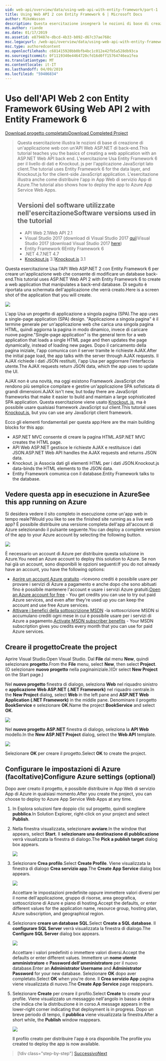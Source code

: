 ```yaml
---
uid: web-api/overview/data/using-web-api-with-entity-framework/part-1
title: Using Web API 2 con Entity Framework 6 | Microsoft Docs
author: MikeWasson
description: Questa esercitazione insegnerà le nozioni di base di creazione di un'applicazione web con un'API Web ASP.NET di back-end. L'esercitazione Usa Entity Framework 6 per il layout dei dati...
ms.author: riande
ms.date: 01/17/2019
ms.assetid: e879487e-dbcd-4b33-b092-d67c37ae768c
msc.legacyurl: /web-api/overview/data/using-web-api-with-entity-framework/part-1
msc.type: authoredcontent
ms.openlocfilehash: c681415920bb0bfb4bc1c012e42fb5a528db93ca
ms.sourcegitcommit: 0f1119340e4464720cfd16d0ff15764746ea1fea
ms.translationtype: MT
ms.contentlocale: it-IT
ms.lasthandoff: 04/09/2019
ms.locfileid: "59406834"
---
```

# <a name="using-web-api-2-with-entity-framework-6"></a><span data-ttu-id="1c01e-104">Uso dell'API Web 2 con Entity Framework 6</span><span class="sxs-lookup"><span data-stu-id="1c01e-104">Using Web API 2 with Entity Framework 6</span></span>


[<span data-ttu-id="1c01e-105">Download progetto completato</span><span class="sxs-lookup"><span data-stu-id="1c01e-105">Download Completed Project</span></span>](https://github.com/MikeWasson/BookService)

> <span data-ttu-id="1c01e-106">Questa esercitazione illustra le nozioni di base di creazione di un'applicazione web con un'API Web ASP.NET di back-end.</span><span class="sxs-lookup"><span data-stu-id="1c01e-106">This tutorial teaches you the basics of creating a web application with an ASP.NET Web API back end.</span></span> <span data-ttu-id="1c01e-107">L'esercitazione Usa Entity Framework 6 per il livello di dati e Knockout. js per l'applicazione JavaScript lato client.</span><span class="sxs-lookup"><span data-stu-id="1c01e-107">The tutorial uses Entity Framework 6 for the data layer, and Knockout.js for the client-side JavaScript application.</span></span> <span data-ttu-id="1c01e-108">L'esercitazione illustra anche come distribuire l'app in App Web di servizio App di Azure.</span><span class="sxs-lookup"><span data-stu-id="1c01e-108">The tutorial also shows how to deploy the app to Azure App Service Web Apps.</span></span>
>
> ## <a name="software-versions-used-in-the-tutorial"></a><span data-ttu-id="1c01e-109">Versioni del software utilizzate nell'esercitazione</span><span class="sxs-lookup"><span data-stu-id="1c01e-109">Software versions used in the tutorial</span></span>
>
> - <span data-ttu-id="1c01e-110">API Web 2.1</span><span class="sxs-lookup"><span data-stu-id="1c01e-110">Web API 2.1</span></span>
> - <span data-ttu-id="1c01e-111">Visual Studio 2017 (download di Visual Studio 2017 [qui](https://visualstudio.microsoft.com/downloads/?utm_medium=microsoft&utm_source=docs.microsoft.com&utm_campaign=button+cta&utm_content=download+vs2017))</span><span class="sxs-lookup"><span data-stu-id="1c01e-111">Visual Studio 2017 (download Visual Studio 2017 [here](https://visualstudio.microsoft.com/downloads/?utm_medium=microsoft&utm_source=docs.microsoft.com&utm_campaign=button+cta&utm_content=download+vs2017))</span></span>
> - <span data-ttu-id="1c01e-112">Entity Framework 6</span><span class="sxs-lookup"><span data-stu-id="1c01e-112">Entity Framework 6</span></span>
> - <span data-ttu-id="1c01e-113">.NET 4.7</span><span class="sxs-lookup"><span data-stu-id="1c01e-113">.NET 4.7</span></span>
> - <span data-ttu-id="1c01e-114">[Knockout.js](http://knockoutjs.com/) 3.1</span><span class="sxs-lookup"><span data-stu-id="1c01e-114">[Knockout.js](http://knockoutjs.com/) 3.1</span></span>

<span data-ttu-id="1c01e-115">Questa esercitazione Usa l'API Web ASP.NET 2 con Entity Framework 6 per creare un'applicazione web che consente di modificare un database back-end.</span><span class="sxs-lookup"><span data-stu-id="1c01e-115">This tutorial uses ASP.NET Web API 2 with Entity Framework 6 to create a web application that manipulates a back-end database.</span></span> <span data-ttu-id="1c01e-116">Di seguito è riportata una schermata dell'applicazione che verrà creato.</span><span class="sxs-lookup"><span data-stu-id="1c01e-116">Here is a screen shot of the application that you will create.</span></span>

[![](part-1/_static/image2.png)](part-1/_static/image1.png)

<span data-ttu-id="1c01e-117">L'app Usa un progetto di applicazione a singola pagina (SPA).</span><span class="sxs-lookup"><span data-stu-id="1c01e-117">The app uses a single-page application (SPA) design.</span></span> <span data-ttu-id="1c01e-118">"Applicazione a singola pagina" è il termine generale per un'applicazione web che carica una singola pagina HTML, quindi aggiorna la pagina in modo dinamico, invece di caricare nuove pagine.</span><span class="sxs-lookup"><span data-stu-id="1c01e-118">"Single-page application" is the general term for a web application that loads a single HTML page and then updates the page dynamically, instead of loading new pages.</span></span> <span data-ttu-id="1c01e-119">Dopo il caricamento della pagina iniziale, l'app comunica con il server tramite le richieste AJAX.</span><span class="sxs-lookup"><span data-stu-id="1c01e-119">After the initial page load, the app talks with the server through AJAX requests.</span></span> <span data-ttu-id="1c01e-120">Il AJAX richiede i dati JSON restituiti, l'app Usa per aggiornare l'interfaccia utente.</span><span class="sxs-lookup"><span data-stu-id="1c01e-120">The AJAX requests return JSON data, which the app uses to update the UI.</span></span>

<span data-ttu-id="1c01e-121">AJAX non è una novità, ma oggi esistono Framework JavaScript che rendono più semplice compilare e gestire un'applicazione SPA sofisticata di grandi dimensioni.</span><span class="sxs-lookup"><span data-stu-id="1c01e-121">AJAX isn't new, but today there are JavaScript frameworks that make it easier to build and maintain a large sophisticated SPA application.</span></span> <span data-ttu-id="1c01e-122">Questa esercitazione viene usato [Knockout. js](http://knockoutjs.com/), ma è possibile usare qualsiasi framework JavaScript sul client.</span><span class="sxs-lookup"><span data-stu-id="1c01e-122">This tutorial uses [Knockout.js](http://knockoutjs.com/), but you can use any JavaScript client framework.</span></span>

<span data-ttu-id="1c01e-123">Ecco gli elementi fondamentali per questa app:</span><span class="sxs-lookup"><span data-stu-id="1c01e-123">Here are the main building blocks for this app:</span></span>

- <span data-ttu-id="1c01e-124">ASP.NET MVC consente di creare la pagina HTML.</span><span class="sxs-lookup"><span data-stu-id="1c01e-124">ASP.NET MVC creates the HTML page.</span></span>
- <span data-ttu-id="1c01e-125">API Web ASP.NET gestisce le richieste AJAX e restituisce i dati JSON.</span><span class="sxs-lookup"><span data-stu-id="1c01e-125">ASP.NET Web API handles the AJAX requests and returns JSON data.</span></span>
- <span data-ttu-id="1c01e-126">Knockout. js Associa dati gli elementi HTML per i dati JSON.</span><span class="sxs-lookup"><span data-stu-id="1c01e-126">Knockout.js data-binds the HTML elements to the JSON data.</span></span>
- <span data-ttu-id="1c01e-127">Entity Framework comunica con il database.</span><span class="sxs-lookup"><span data-stu-id="1c01e-127">Entity Framework talks to the database.</span></span>

## <a name="see-this-app-running-on-azure"></a><span data-ttu-id="1c01e-128">Vedere questa app in esecuzione in Azure</span><span class="sxs-lookup"><span data-stu-id="1c01e-128">See this app running on Azure</span></span>

<span data-ttu-id="1c01e-129">Si desidera vedere il sito completo in esecuzione come un'app web in tempo reale?</span><span class="sxs-lookup"><span data-stu-id="1c01e-129">Would you like to see the finished site running as a live web app?</span></span> <span data-ttu-id="1c01e-130">È possibile distribuire una versione completa dell'app all'account di Azure selezionando il pulsante seguente.</span><span class="sxs-lookup"><span data-stu-id="1c01e-130">You can deploy a complete version of the app to your Azure account by selecting the following button.</span></span>

[![](http://azuredeploy.net/deploybutton.png)](https://azuredeploy.net/?WT.mc_id=deploy_azure_aspnet&repository=https://github.com/tfitzmac/BookService)

<span data-ttu-id="1c01e-131">È necessario un account di Azure per distribuire questa soluzione in Azure.</span><span class="sxs-lookup"><span data-stu-id="1c01e-131">You need an Azure account to deploy this solution to Azure.</span></span> <span data-ttu-id="1c01e-132">Se non hai già un account, sono disponibili le opzioni seguenti:</span><span class="sxs-lookup"><span data-stu-id="1c01e-132">If you do not already have an account, you have the following options:</span></span>

- <span data-ttu-id="1c01e-133">[Aprire un account Azure gratuito](https://azure.microsoft.com/pricing/free-trial/?WT.mc_id=A443DD604) -ricevono crediti è possibile usare per provare i servizi di Azure a pagamento e anche dopo che sono abituati fino è possibile mantenere l'account e usare i servizi Azure gratuiti.</span><span class="sxs-lookup"><span data-stu-id="1c01e-133">[Open an Azure account for free](https://azure.microsoft.com/pricing/free-trial/?WT.mc_id=A443DD604) - You get credits you can use to try out paid Azure services, and even after they're used up you can keep the account and use free Azure services.</span></span>
- <span data-ttu-id="1c01e-134">[Attivare i benefici della sottoscrizione MSDN](https://azure.microsoft.com/pricing/member-offers/msdn-benefits-details/?WT.mc_id=A443DD604) -la sottoscrizione MSDN si accumulano crediti ogni mese in cui è possibile usare per i servizi di Azure a pagamento.</span><span class="sxs-lookup"><span data-stu-id="1c01e-134">[Activate MSDN subscriber benefits](https://azure.microsoft.com/pricing/member-offers/msdn-benefits-details/?WT.mc_id=A443DD604) - Your MSDN subscription gives you credits every month that you can use for paid Azure services.</span></span>

## <a name="create-the-project"></a><span data-ttu-id="1c01e-135">Creare il progetto</span><span class="sxs-lookup"><span data-stu-id="1c01e-135">Create the project</span></span>

<span data-ttu-id="1c01e-136">Aprire Visual Studio.</span><span class="sxs-lookup"><span data-stu-id="1c01e-136">Open Visual Studio.</span></span> <span data-ttu-id="1c01e-137">Dal **File** dal menu **New**, quindi selezionare **progetto**.</span><span class="sxs-lookup"><span data-stu-id="1c01e-137">From the **File** menu, select **New**, then select **Project**.</span></span> <span data-ttu-id="1c01e-138">(O selezionare **nuovo progetto** nella paginainiziale.)</span><span class="sxs-lookup"><span data-stu-id="1c01e-138">(Or select **New Project** on the Start page.)</span></span>

<span data-ttu-id="1c01e-139">Nel **nuovo progetto** finestra di dialogo, seleziona **Web** nel riquadro sinistro e **applicazione Web ASP.NET (.NET Framework)** nel riquadro centrale.</span><span class="sxs-lookup"><span data-stu-id="1c01e-139">In the **New Project** dialog, select **Web** in the left pane and **ASP.NET Web Application (.NET Framework)** in the middle pane.</span></span> <span data-ttu-id="1c01e-140">Denominare il progetto **BookService** e selezionare **OK**.</span><span class="sxs-lookup"><span data-stu-id="1c01e-140">Name the project **BookService** and select **OK**.</span></span>

[![](part-1/_static/image11.png)](part-1/_static/image11.png)

<span data-ttu-id="1c01e-141">Nel **nuovo progetto ASP.NET** finestra di dialogo, seleziona la **API Web** modello.</span><span class="sxs-lookup"><span data-stu-id="1c01e-141">In the **New ASP.NET Project** dialog, select the **Web API** template.</span></span>

[![](part-1/_static/image12.png)](part-1/_static/image12.png)


<span data-ttu-id="1c01e-142">Selezionare **OK** per creare il progetto.</span><span class="sxs-lookup"><span data-stu-id="1c01e-142">Select **OK** to create the project.</span></span>

## <a name="configure-azure-settings-optional"></a><span data-ttu-id="1c01e-143">Configurare le impostazioni di Azure (facoltative)</span><span class="sxs-lookup"><span data-stu-id="1c01e-143">Configure Azure settings (optional)</span></span>

<span data-ttu-id="1c01e-144">Dopo aver creato il progetto, è possibile distribuire in App Web di servizio App di Azure in qualsiasi momento.</span><span class="sxs-lookup"><span data-stu-id="1c01e-144">After you create the project, you can choose to deploy to Azure App Service Web Apps at any time.</span></span> 

1. <span data-ttu-id="1c01e-145">In Esplora soluzioni fare doppio clic sul progetto, quindi scegliere **pubblica**.</span><span class="sxs-lookup"><span data-stu-id="1c01e-145">In Solution Explorer, right-click on your project and select **Publish**.</span></span>

2. <span data-ttu-id="1c01e-146">Nella finestra visualizzata, selezionare **avviare**.</span><span class="sxs-lookup"><span data-stu-id="1c01e-146">In the window that appears, select **Start**.</span></span> <span data-ttu-id="1c01e-147">Il **selezionare una destinazione di pubblicazione** verrà visualizzata la finestra di dialogo.</span><span class="sxs-lookup"><span data-stu-id="1c01e-147">The **Pick a publish target** dialog box appears.</span></span>

   [![](part-1/_static/image14.png)](part-1/_static/image14.png)

3. <span data-ttu-id="1c01e-148">Selezionare **Crea profilo**.</span><span class="sxs-lookup"><span data-stu-id="1c01e-148">Select **Create Profile**.</span></span> <span data-ttu-id="1c01e-149">Viene visualizzata la finestra di dialogo **Crea servizio app**.</span><span class="sxs-lookup"><span data-stu-id="1c01e-149">The **Create App Service** dialog box appears.</span></span>

   [![](part-1/_static/image15.png)](part-1/_static/image15.png)

   <span data-ttu-id="1c01e-150">Accettare le impostazioni predefinite oppure immettere valori diversi per il nome dell'applicazione, gruppo di risorse, area geografica, sottoscrizione di Azure e piano di hosting.</span><span class="sxs-lookup"><span data-stu-id="1c01e-150">Accept the defaults, or enter different values for the application name, resource group, hosting plan, Azure subscription, and geographical region.</span></span> 

4. <span data-ttu-id="1c01e-151">Selezionare **creare un database SQL**.</span><span class="sxs-lookup"><span data-stu-id="1c01e-151">Select **Create a SQL database**.</span></span> <span data-ttu-id="1c01e-152">Il **configurare SQL Server** verrà visualizzata la finestra di dialogo.</span><span class="sxs-lookup"><span data-stu-id="1c01e-152">The **Configure SQL Server** dialog box appears.</span></span> 

   [![](part-1/_static/image16.png)](part-1/_static/image16.png)

   <span data-ttu-id="1c01e-153">Accettare i valori predefiniti o immettere valori diversi.</span><span class="sxs-lookup"><span data-stu-id="1c01e-153">Accept the defaults or enter different values.</span></span> <span data-ttu-id="1c01e-154">Immettere un **nome utente amministratore** e **Password dell'amministratore** per il nuovo database.</span><span class="sxs-lookup"><span data-stu-id="1c01e-154">Enter an **Administrator Username** and **Administrator Password** for your new database.</span></span> <span data-ttu-id="1c01e-155">Selezionare **OK** dopo aver completato.</span><span class="sxs-lookup"><span data-stu-id="1c01e-155">Select **OK** when you're done.</span></span> <span data-ttu-id="1c01e-156">Il **Crea servizio App** pagina viene visualizzata di nuovo.</span><span class="sxs-lookup"><span data-stu-id="1c01e-156">The **Create App Service** page reappears.</span></span>

5. <span data-ttu-id="1c01e-157">Selezionare **Create** per creare il profilo.</span><span class="sxs-lookup"><span data-stu-id="1c01e-157">Select **Create** to create your profile.</span></span> <span data-ttu-id="1c01e-158">Viene visualizzato un messaggio nell'angolo in basso a destra che indica che la distribuzione è in corso.</span><span class="sxs-lookup"><span data-stu-id="1c01e-158">A message appears in the lower-right corner indicating that deployment is in progress.</span></span> <span data-ttu-id="1c01e-159">Dopo un breve periodo di tempo, il **pubblica** viene visualizzata la finestra.</span><span class="sxs-lookup"><span data-stu-id="1c01e-159">After a short while, the **Publish** window reappears.</span></span>

    [![](part-1/_static/image17.png)](part-1/_static/image17.png)
   
    <span data-ttu-id="1c01e-160">Il profilo creato per distribuire l'app è ora disponibile.</span><span class="sxs-lookup"><span data-stu-id="1c01e-160">The profile you created to deploy the app is now available.</span></span> 


> [!div class="step-by-step"]
> [<span data-ttu-id="1c01e-161">Successivo</span><span class="sxs-lookup"><span data-stu-id="1c01e-161">Next</span></span>](part-2.md)

